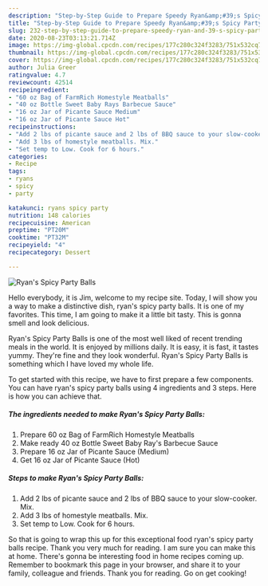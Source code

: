 ```yaml
---
description: "Step-by-Step Guide to Prepare Speedy Ryan&amp;#39;s Spicy Party Balls"
title: "Step-by-Step Guide to Prepare Speedy Ryan&amp;#39;s Spicy Party Balls"
slug: 232-step-by-step-guide-to-prepare-speedy-ryan-and-39-s-spicy-party-balls
date: 2020-08-23T03:13:21.714Z
image: https://img-global.cpcdn.com/recipes/177c280c324f3283/751x532cq70/ryans-spicy-party-balls-recipe-main-photo.jpg
thumbnail: https://img-global.cpcdn.com/recipes/177c280c324f3283/751x532cq70/ryans-spicy-party-balls-recipe-main-photo.jpg
cover: https://img-global.cpcdn.com/recipes/177c280c324f3283/751x532cq70/ryans-spicy-party-balls-recipe-main-photo.jpg
author: Julia Greer
ratingvalue: 4.7
reviewcount: 42514
recipeingredient:
- "60 oz Bag of FarmRich Homestyle Meatballs"
- "40 oz Bottle Sweet Baby Rays Barbecue Sauce"
- "16 oz Jar of Picante Sauce Medium"
- "16 oz Jar of Picante Sauce Hot"
recipeinstructions:
- "Add 2 lbs of picante sauce and 2 lbs of BBQ sauce to your slow-cooker. Mix."
- "Add 3 lbs of homestyle meatballs. Mix."
- "Set temp to Low. Cook for 6 hours."
categories:
- Recipe
tags:
- ryans
- spicy
- party

katakunci: ryans spicy party 
nutrition: 148 calories
recipecuisine: American
preptime: "PT20M"
cooktime: "PT32M"
recipeyield: "4"
recipecategory: Dessert

---
```



![Ryan&#39;s Spicy Party Balls](https://img-global.cpcdn.com/recipes/177c280c324f3283/751x532cq70/ryans-spicy-party-balls-recipe-main-photo.jpg)

Hello everybody, it is Jim, welcome to my recipe site. Today, I will show you a way to make a distinctive dish, ryan&#39;s spicy party balls. It is one of my favorites. This time, I am going to make it a little bit tasty. This is gonna smell and look delicious.

Ryan&#39;s Spicy Party Balls is one of the most well liked of recent trending meals in the world. It is enjoyed by millions daily. It is easy, it is fast, it tastes yummy. They're fine and they look wonderful. Ryan&#39;s Spicy Party Balls is something which I have loved my whole life.




To get started with this recipe, we have to first prepare a few components. You can have ryan&#39;s spicy party balls using 4 ingredients and 3 steps. Here is how you can achieve that.

<!--inarticleads1-->

##### The ingredients needed to make Ryan&#39;s Spicy Party Balls:

1. Prepare 60 oz Bag of FarmRich Homestyle Meatballs
1. Make ready 40 oz Bottle Sweet Baby Ray&#39;s Barbecue Sauce
1. Prepare 16 oz Jar of Picante Sauce (Medium)
1. Get 16 oz Jar of Picante Sauce (Hot)




<!--inarticleads2-->

##### Steps to make Ryan&#39;s Spicy Party Balls:

1. Add 2 lbs of picante sauce and 2 lbs of BBQ sauce to your slow-cooker. Mix.
1. Add 3 lbs of homestyle meatballs. Mix.
1. Set temp to Low. Cook for 6 hours.




So that is going to wrap this up for this exceptional food ryan&#39;s spicy party balls recipe. Thank you very much for reading. I am sure you can make this at home. There's gonna be interesting food in home recipes coming up. Remember to bookmark this page in your browser, and share it to your family, colleague and friends. Thank you for reading. Go on get cooking!
